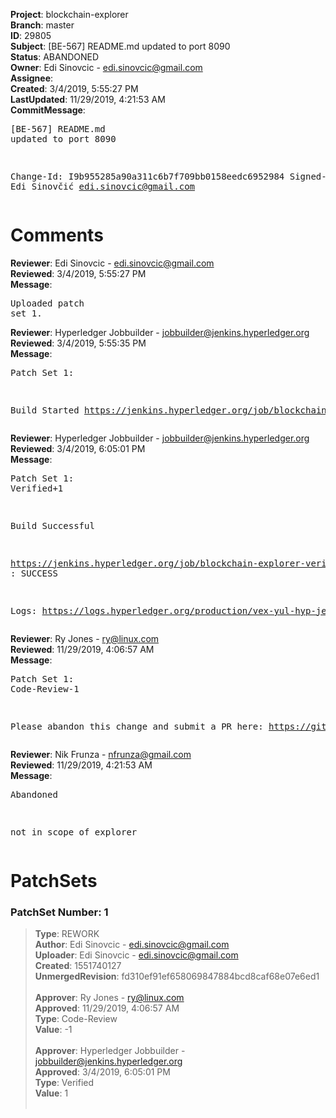 <strong>Project</strong>: blockchain-explorer<br><strong>Branch</strong>: master<br><strong>ID</strong>: 29805<br><strong>Subject</strong>: [BE-567] README.md updated to port 8090<br><strong>Status</strong>: ABANDONED<br><strong>Owner</strong>: Edi Sinovcic - edi.sinovcic@gmail.com<br><strong>Assignee</strong>:<br><strong>Created</strong>: 3/4/2019, 5:55:27 PM<br><strong>LastUpdated</strong>: 11/29/2019, 4:21:53 AM<br><strong>CommitMessage</strong>:<br><pre>[BE-567] README.md updated to port 8090

Change-Id: I9b955285a90a311c6b7f709bb0158eedc6952984
Signed-off-by: Edi Sinovčić <edi.sinovcic@gmail.com>
</pre><h1>Comments</h1><strong>Reviewer</strong>: Edi Sinovcic - edi.sinovcic@gmail.com<br><strong>Reviewed</strong>: 3/4/2019, 5:55:27 PM<br><strong>Message</strong>: <pre>Uploaded patch set 1.</pre><strong>Reviewer</strong>: Hyperledger Jobbuilder - jobbuilder@jenkins.hyperledger.org<br><strong>Reviewed</strong>: 3/4/2019, 5:55:35 PM<br><strong>Message</strong>: <pre>Patch Set 1:

Build Started https://jenkins.hyperledger.org/job/blockchain-explorer-verify-x86_64/46/</pre><strong>Reviewer</strong>: Hyperledger Jobbuilder - jobbuilder@jenkins.hyperledger.org<br><strong>Reviewed</strong>: 3/4/2019, 6:05:01 PM<br><strong>Message</strong>: <pre>Patch Set 1: Verified+1

Build Successful 

https://jenkins.hyperledger.org/job/blockchain-explorer-verify-x86_64/46/ : SUCCESS

Logs: https://logs.hyperledger.org/production/vex-yul-hyp-jenkins-3/blockchain-explorer-verify-x86_64/46</pre><strong>Reviewer</strong>: Ry Jones - ry@linux.com<br><strong>Reviewed</strong>: 11/29/2019, 4:06:57 AM<br><strong>Message</strong>: <pre>Patch Set 1: Code-Review-1

Please abandon this change and submit a PR here: https://github.com/hyperledger/blockchain-explorer</pre><strong>Reviewer</strong>: Nik Frunza - nfrunza@gmail.com<br><strong>Reviewed</strong>: 11/29/2019, 4:21:53 AM<br><strong>Message</strong>: <pre>Abandoned

not in scope of explorer</pre><h1>PatchSets</h1><h3>PatchSet Number: 1</h3><blockquote><strong>Type</strong>: REWORK<br><strong>Author</strong>: Edi Sinovcic - edi.sinovcic@gmail.com<br><strong>Uploader</strong>: Edi Sinovcic - edi.sinovcic@gmail.com<br><strong>Created</strong>: 1551740127<br><strong>UnmergedRevision</strong>: fd310ef91ef658069847884bcd8caf68e07e6ed1<br><br><strong>Approver</strong>: Ry Jones - ry@linux.com<br><strong>Approved</strong>: 11/29/2019, 4:06:57 AM<br><strong>Type</strong>: Code-Review<br><strong>Value</strong>: -1<br><br><strong>Approver</strong>: Hyperledger Jobbuilder - jobbuilder@jenkins.hyperledger.org<br><strong>Approved</strong>: 3/4/2019, 6:05:01 PM<br><strong>Type</strong>: Verified<br><strong>Value</strong>: 1<br><br></blockquote>
